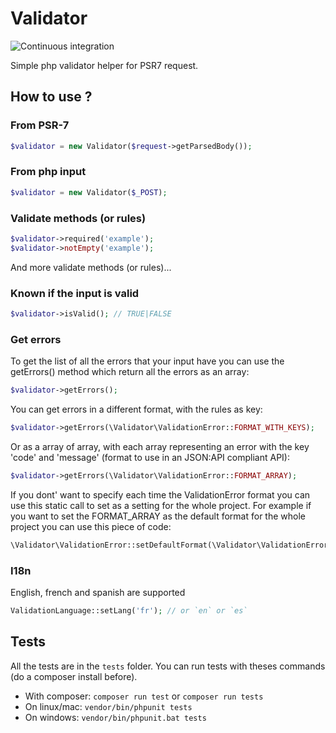 # Validator

![Continuous integration](https://github.com/lefuturiste/validator/workflows/Continuous%20integration/badge.svg)

Simple php validator helper for PSR7 request.

## How to use ?

### From PSR-7

```php
$validator = new Validator($request->getParsedBody());
```

### From php input 

```php
$validator = new Validator($_POST);
```

### Validate methods (or rules)

```php
$validator->required('example');
$validator->notEmpty('example');
```

And more validate methods (or rules)...

### Known if the input is valid

```php
$validator->isValid(); // TRUE|FALSE
```

### Get errors 

To get the list of all the errors that your input have you can use the getErrors() method which return all the errors as an array:

```php
$validator->getErrors();
```

You can get errors in a different format, with the rules as key:

```php
$validator->getErrors(\Validator\ValidationError::FORMAT_WITH_KEYS);
```

Or as a array of array, with each array representing an error with the key 'code' and 'message' (format to use in an JSON:API compliant API):

```php
$validator->getErrors(\Validator\ValidationError::FORMAT_ARRAY);
```

If you dont' want to specify each time the ValidationError format you can use this static call to set as a setting for the whole project.
For example if you want to set the FORMAT_ARRAY as the default format for the whole project you can use this piece of code:

```php
\Validator\ValidationError::setDefaultFormat(\Validator\ValidationError::FORMAT_ARRAY);
```

### I18n

English, french and spanish are supported

```php
ValidationLanguage::setLang('fr'); // or `en` or `es`
```

## Tests

All the tests are in the `tests` folder. You can run tests with theses commands (do a composer install before).

- With composer: `composer run test` or `composer run tests`
- On linux/mac: `vendor/bin/phpunit tests`
- On windows: `vendor/bin/phpunit.bat tests`
